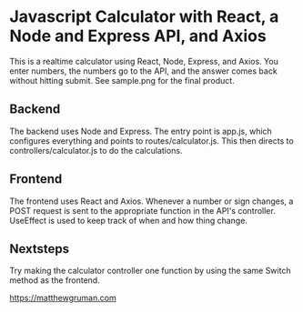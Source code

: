 # Javascript Calculator with React, a Node and Express API, and Axios
 
 This is a realtime calculator using React, Node, Express, and Axios. You enter numbers, the numbers go to the API, and the answer comes back without hitting submit. See sample.png for the final product.

 ## Backend

 The backend uses Node and Express. The entry point is app.js, which configures everything and points to routes/calculator.js. This then directs to controllers/calculator.js to do the calculations.

 ## Frontend

 The frontend uses React and Axios. Whenever a number or sign changes, a POST request is sent to the appropriate function in the API's controller. UseEffect is used to keep track of when and how thing change.

 ## Nextsteps

 Try making the calculator controller one function by using the same Switch method as the frontend.



 https://matthewgruman.com